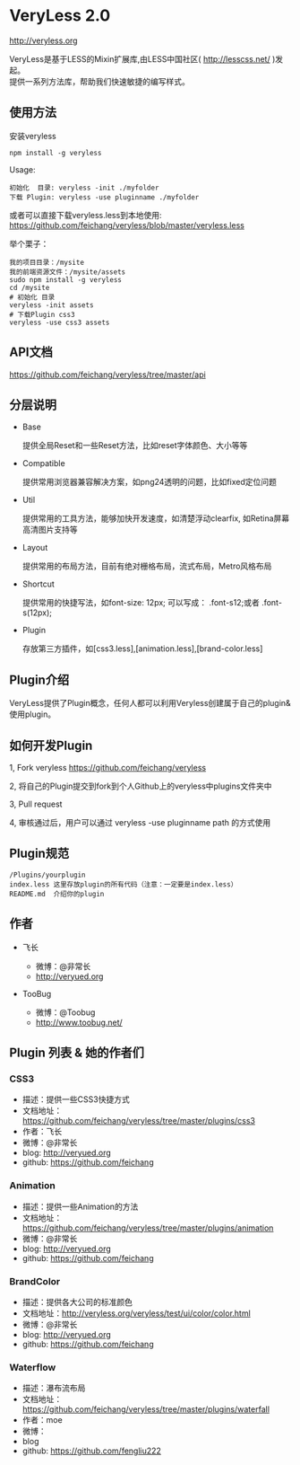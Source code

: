 # VeryLess 2.0
http://veryless.org

VeryLess是基于LESS的Mixin扩展库,由LESS中国社区( http://lesscss.net/ )发起。<br>
提供一系列方法库，帮助我们快速敏捷的编写样式。

## 使用方法
	
安装veryless
	
	npm install -g veryless

Usage:

	初始化  目录: veryless -init ./myfolder
	下载 Plugin: veryless -use pluginname ./myfolder


或者可以直接下载veryless.less到本地使用: https://github.com/feichang/veryless/blob/master/veryless.less

举个栗子：
	
	我的项目目录：/mysite
	我的前端资源文件：/mysite/assets
	sudo npm install -g veryless
	cd /mysite
	# 初始化 目录
	veryless -init assets
	# 下载Plugin css3
	veryless -use css3 assets

## API文档

https://github.com/feichang/veryless/tree/master/api

## 分层说明

*  Base        

	提供全局Reset和一些Reset方法，比如reset字体颜色、大小等等
*  Compatible

	提供常用浏览器兼容解决方案，如png24透明的问题，比如fixed定位问题
*  Util

	提供常用的工具方法，能够加快开发速度，如清楚浮动clearfix, 如Retina屏幕高清图片支持等
*  Layout

	提供常用的布局方法，目前有绝对栅格布局，流式布局，Metro风格布局

*  Shortcut

	提供常用的快捷写法，如font-size: 12px; 可以写成： .font-s12;或者 .font-s(12px);
*  Plugin
	
	存放第三方插件，如[css3.less],[animation.less],[brand-color.less]

## Plugin介绍

VeryLess提供了Plugin概念，任何人都可以利用Veryless创建属于自己的plugin&使用plugin。

## 如何开发Plugin

1, Fork veryless  https://github.com/feichang/veryless

2, 将自己的Plugin提交到fork到个人Github上的veryless中plugins文件夹中

3, Pull request

4, 审核通过后，用户可以通过 veryless -use pluginname path 的方式使用

## Plugin规范

	/Plugins/yourplugin
	index.less 这里存放plugin的所有代码（注意：一定要是index.less）
	README.md  介绍你的plugin

## 作者

* 飞长
	* 微博：@非常长
	* http://veryued.org

* TooBug
    * 微博：@Toobug
    * http://www.toobug.net/

## Plugin 列表 & 她的作者们

### CSS3

* 描述：提供一些CSS3快捷方式
* 文档地址：https://github.com/feichang/veryless/tree/master/plugins/css3
* 作者：飞长
* 微博：@非常长
* blog: http://veryued.org
* github: https://github.com/feichang

### Animation

* 描述：提供一些Animation的方法
* 文档地址：https://github.com/feichang/veryless/tree/master/plugins/animation
* 微博：@非常长
* blog: http://veryued.org
* github: https://github.com/feichang

### BrandColor

* 描述：提供各大公司的标准颜色
* 文档地址：http://veryless.org/veryless/test/ui/color/color.html
* 微博：@非常长
* blog: http://veryued.org
* github: https://github.com/feichang

### Waterflow

* 描述：瀑布流布局
* 文档地址：https://github.com/feichang/veryless/tree/master/plugins/waterfall
* 作者：moe
* 微博：
* blog
* github: https://github.com/fengliu222
